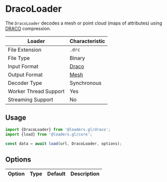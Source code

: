 # DracoLoader

The `DracoLoader` decodes a mesh or point cloud (maps of attributes) using [DRACO](https://google.github.io/draco/) compression.

| Loader                | Characteristic   |
| --------------------- | ---------------- |
| File Extension        | `.drc`           |
| File Type             | Binary           |
| Input Format          | [Draco](https://google.github.io/draco/) |
| Output Format         | [Mesh](docs/specifications/category-mesh.md) |
| Decoder Type          | Synchronous      |
| Worker Thread Support | Yes              |
| Streaming Support     | No               |

## Usage

```js
import {DracoLoader} from '@loaders.gl/draco';
import {load} from '@loaders.gl/core';

const data = await load(url, DracoLoader, options);
```

## Options

| Option        | Type      | Default     | Description       |
| ------------- | --------- | ----------- | ----------------- |
